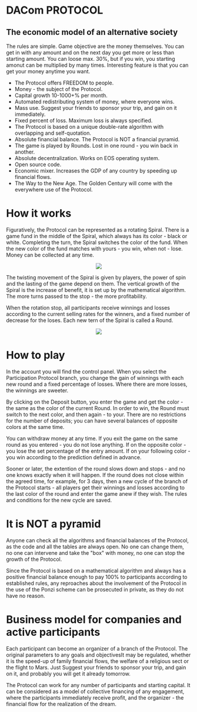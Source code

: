 # DACom PROTOCOL
## The economic model of an alternative society
The rules are simple. Game objective are the money themselves. You can get in with any amount and on the next day you get more or less than starting amount. You can loose max. 30%, but if you win, you starting amonut can be multiplied by many times. Interesting feature is that you can get your money anytime you want.

- The Protocol offers FREEDOM to people.
- Money - the subject of the Protocol. 
- Capital growth 10-1000+% per month. 
- Automated redistributing system of money, where everyone wins.
- Mass use. Suggest your friends to sponsor your trip, and gain on it immediately.
- Fixed percent of loss. Maximum loss is always specified.
- The Protocol is based on a unique double-rate algorithm with overlapping and self-quotation.
- Absolute financial balance. The Protocol is NOT a financial pyramid.
- The game is played by Rounds. Lost in one round - you win back in another.
- Absolute decentralization. Works on EOS operating system.
- Open source code.
- Economic mixer. Increases the GDP of any country by speeding up financial flows.
- The Way to the New Age. The Golden Century will come with the everywhere use of the Protocol.



# How it works
Figuratively, the Protocol can be represented as a rotating Spiral. There is a game fund in the middle of the Spiral, which always has its color - black or white. Completing the turn, the Spiral switches the color of the fund. When the new color of the fund matches with yours - you win, when not - lose. Money can be collected at any time.

<p align="center">
  <img src="https://github.com/dacom-core/protocol.v1/blob/master/spiral2.gif"/>
</p>


The twisting movement of the Spiral is given by players, the power of spin and the lasting of the game depend on them. The vertical growth of the Spiral is the increase of benefit, it is set up by the mathematical algorithm. The more turns passed to the stop - the more profitability.

When the rotation stop, all participants receive winnings and losses according to the current selling rates for the winners, and a fixed number of decrease for the loses. Each new tern of the Spiral is called a Round.

<p align="center">
  <img src="https://github.com/dacom-core/protocol.v1/blob/master/pools.gif"/>
</p>

# How to play
In the account you will find the control panel. When you select the Participation Protocol branch, you change the gain of winnings with each new round and a fixed percentage of losses. Where there are more losses, the winnings are sweeter.

By clicking on the Deposit button, you enter the game and get the color - the same as the color of the current Round. In order to win, the Round must switch to the next color, and then again - to your. There are no restrictions for the number of deposits; you can have several balances of opposite colors at the same time.

You can withdraw money at any time. If you exit the game on the same round as you entered - you do not lose anything. If on the opposite color - you lose the set percentage of the entry amount. If on your following color - you win according to the prediction defined in advance.

Sooner or later, the extention of the round slows down and stops - and no one knows exactly when it will happen. If the round does not close within the agreed time, for example, for 3 days, then a new cycle of the branch of the Protocol starts - all players get their winnings and losses according to the last color of the round and enter the game anew if they wish. The rules and conditions for the new cycle are saved.

# It is NOT a pyramid
Anyone can check all the algorithms and financial balances of the Protocol, as the code and all the tables are always open. No one can change them, no one can intervene and take the "box" with money, no one can stop the growth of the Protocol.

Since the Protocol is based on a mathematical algorithm and always has a positive financial balance enough to pay 100% to participants according to established rules, any reproaches about the involvement of the Protocol in the use of the Ponzi scheme can be prosecuted in private, as they do not have no reason.

# Business model for companies and active participants
Each participant can become an organizer of a branch of the Protocol. The original parameters to any goals and objectivesIt may be regulated, whether it is the speed-up of family financial flows, the welfare of a religious sect or the flight to Mars. Just Suggest your friends to sponsor your trip, and gain on it, and probably you will get it already tomorrow.

The Protocol can work for any number of participants and starting capital. It can be considered as a model of collective financing of any engagement, where the participants immediately receive profit, and the organizer - the financial flow for the realization of the dream.
